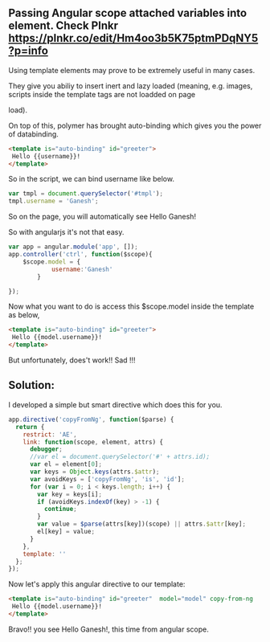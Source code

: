 ## Passing Angular scope attached variables into <template is="auto-binding"></template> element. Check Plnkr https://plnkr.co/edit/Hm4oo3b5K75ptmPDqNY5?p=info

Using template elements may prove to be extremely useful in many cases. 

They give you abiliy to insert inert and lazy loaded (meaning, e.g. images, scripts inside the template tags are not loadded on page 

load).

On top of this, polymer has brought auto-binding which gives you the power of databinding.

```html
<template is="auto-binding" id="greeter">
 Hello {{username}}!
</template>
```


So in the script, we can bind username like below.
```javascript
var tmpl = document.querySelector('#tmpl');
tmpl.username = 'Ganesh';
```

So on the page, you will automatically see Hello Ganesh!

So with angularjs it's not that easy.
```javascript
var app = angular.module('app', []);
app.controller('ctrl', function($scope){
	$scope.model = {
			username:'Ganesh' 	
		}

});
```


Now what you want to do is access this $scope.model inside the template as below,
```html
<template is="auto-binding" id="greeter">
 Hello {{model.username}}!
</template>
```

But unfortunately, does't work!! Sad !!!

## Solution:
I developed a simple but smart directive which does this for you.

```javascript
app.directive('copyFromNg', function($parse) {
  return {
    restrict: 'AE',
    link: function(scope, element, attrs) {
      debugger;
      //var el = document.querySelector('#' + attrs.id);
      var el = element[0];
      var keys = Object.keys(attrs.$attr);
      var avoidKeys = ['copyFromNg', 'is', 'id'];
      for (var i = 0; i < keys.length; i++) {
        var key = keys[i];
        if (avoidKeys.indexOf(key) > -1) {
          continue;
        }
        var value = $parse(attrs[key])(scope) || attrs.$attr[key];
        el[key] = value;
      }
    },
    template: ''
  };
});
```

Now let's apply this angular directive to our template:
```html
<template is="auto-binding" id="greeter"  model="model" copy-from-ng   >
 Hello {{model.username}}!
</template>
```


Bravo!! you see Hello Ganesh!, this time from angular scope.

